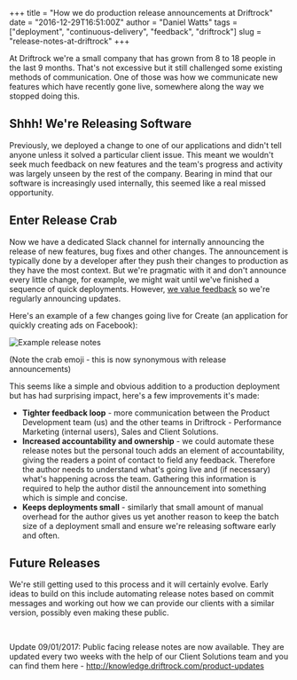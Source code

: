 +++
title = "How we do production release announcements at Driftrock"
date = "2016-12-29T16:51:00Z"
author = "Daniel Watts"
tags = ["deployment", "continuous-delivery", "feedback", "driftrock"]
slug = "release-notes-at-driftrock"
+++

At Driftrock we're a small company that has grown from 8 to 18 people in the last 9 months. That's not excessive but it still challenged some existing methods of communication. One of those was how we communicate new features which have recently gone live, somewhere along the way we stopped doing this.
<!--more-->

## Shhh! We're Releasing Software
Previously, we deployed a change to one of our applications and didn't tell anyone unless it solved a particular client issue. This meant we wouldn't seek much feedback on new features and the team's progress and activity was largely unseen by the rest of the company. Bearing in mind that our software is increasingly used internally, this seemed like a real missed opportunity.

## Enter Release Crab
Now we have a dedicated Slack channel for internally announcing the release of new features, bug fixes and other changes. The announcement is typically done by a developer after they push their changes to production as they have the most context. But we're pragmatic with it and don't announce every little change, for example, we might wait until we've finished a sequence of quick deployments. However, [we value feedback](http://tech.driftrock.com/post/tech-values) so we're regularly announcing updates.

Here's an example of a few changes going live for Create (an application for quickly creating ads on Facebook):

![Example release notes](/img/release-notes.png)

(Note the crab emoji - this is now synonymous with release announcements)

This seems like a simple and obvious addition to a production deployment but has had surprising impact, here's a few improvements it's made:

- **Tighter feedback loop** - more communication between the Product Development team (us) and the other teams in Driftrock - Performance Marketing (internal users), Sales and Client Solutions.
- **Increased accountability and ownership** - we could automate these release notes but the personal touch adds an element of accountability, giving the readers a point of contact to field any feedback. Therefore the author needs to understand what's going live and (if necessary) what's happening across the team. Gathering this information is required to help the author distil the announcement into something which is simple and concise.
- **Keeps deployments small** - similarly that small amount of manual overhead for the author gives us yet another reason to keep the batch size of a deployment small and ensure we're releasing software early and often.

## Future Releases
We're still getting used to this process and it will certainly evolve. Early ideas to build on this include automating release notes based on commit messages and working out how we can provide our clients with a similar version, possibly even making these public.

&nbsp;

Update 09/01/2017: Public facing release notes are now available. They are updated every two weeks with the help of our Client Solutions team and you can find them here - http://knowledge.driftrock.com/product-updates
